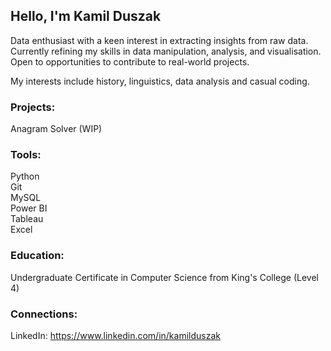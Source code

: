 ## Hello, I'm Kamil Duszak
Data enthusiast with a keen interest in extracting insights from raw data. Currently refining my skills in data manipulation, analysis, and visualisation. Open to opportunities to contribute to real-world projects.  

My interests include history, linguistics, data analysis and casual coding.

### Projects:  
Anagram Solver (WIP)  

### Tools:  
Python  
Git  
MySQL  
Power BI  
Tableau  
Excel  

### Education:  
Undergraduate Certificate in Computer Science from King's College (Level 4)

### Connections:
LinkedIn: https://www.linkedin.com/in/kamilduszak
